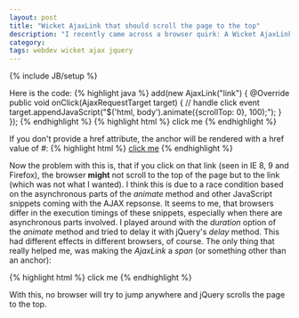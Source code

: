 ```yaml
---
layout: post
title: "Wicket AjaxLink that should scroll the page to the top"
description: "I recently came across a browser quirk: A Wicket AjaxLink was supposed to scroll the page to the top after it was clicked. But it didn't..."
category:
tags: webdev wicket ajax jquery
---
```

{% include JB/setup %}

Here is the code:
{% highlight java %}
add(new AjaxLink<Void>("link") {
  @Override
  public void onClick(AjaxRequestTarget target) {
    // handle click event
    target.appendJavaScript("$('html, body').animate({scrollTop: 0}, 100);");
  }
});
{% endhighlight %}
{% highlight html %}
<a wicket:id="link">click me</a>
{% endhighlight %}

If you don't provide a href attribute, the anchor will be rendered with a href value of <i>#</i>:
{% highlight html %}
<a href="#">click me</a>
{% endhighlight %}

Now the problem with this is, that if you click on that link (seen in IE 8, 9 and Firefox), the browser <strong>might</strong> not scroll to the top of the page but to the link (which was not what I wanted). I think this is due to a race condition based on the asynchronous parts of the <i>animate</i> method and other JavaScript snippets coming with the AJAX repsonse. It seems to me, that browsers differ in the execution timings of these snippets, especially when there are asynchronous parts involved.
I played around with the <i>duration</i> option of the <i>animate</i> method and tried to delay it with jQuery's <i>delay</i> method. This had different effects in different browsers, of course. The only thing that really helped me, was making the <i>AjaxLink</i> a <i>span</i> (or something other than an anchor):

{% highlight html %}
<span style="cursor:pointer;cursor:hand;">click me</span>
{% endhighlight %}

With this, no browser will try to jump anywhere and jQuery scrolls the page to the top.
